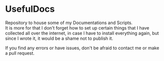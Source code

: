 # UsefulDocs
Repository to house some of my Documentations and Scripts.<br>
It is more for that I don't forget how to set up certain things that I have collected all over the internet, in case I have to install everything again, but since I wrote it, it would be a shame not to publish it.

If you find any errors or have issues, don't be afraid to contact me or make a pull request.


